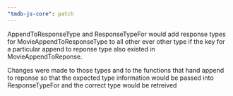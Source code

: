 ```yaml
---
"tmdb-js-core": patch
---
```



AppendToResponseType and ResponseTypeFor would add response types for MovieAppendToResponseType to all other ever other type if the key for a particular append to reponse type also existed in MovieAppendToReponse.

Changes were made to those types and to the functions that hand append to reponse so that the expected type information would be passed into ResponseTypeFor and the correct type would be retreived 

